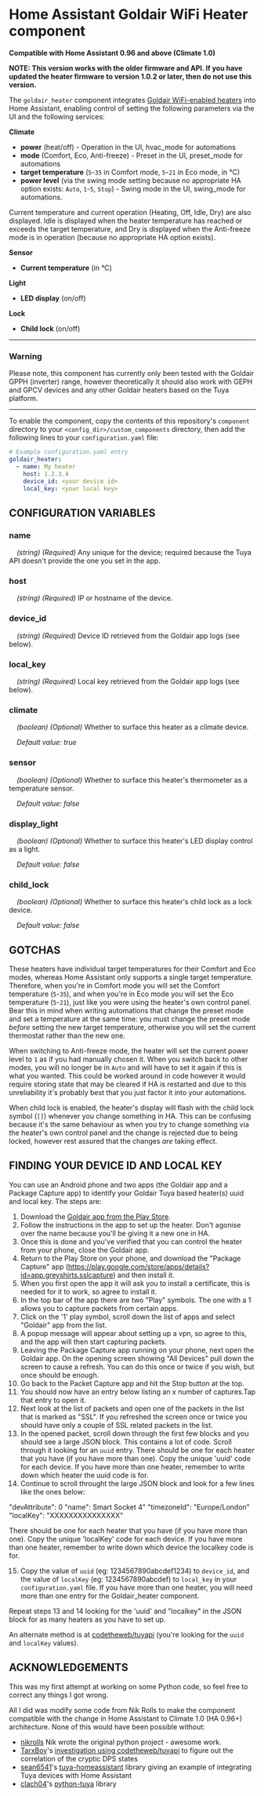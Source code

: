 Home Assistant Goldair WiFi Heater component
============================================
**Compatible with Home Assistant 0.96 and above (Climate 1.0)**

**NOTE: This version works with the older firmware and API. If you have updated the heater firmware to version 1.0.2 or later, then do not use this version.** 

The `goldair_heater` component integrates 
[Goldair WiFi-enabled heaters](http://www.goldair.co.nz/product-catalogue/heating/wifi-heaters) into Home Assistant, 
enabling control of setting the following parameters via the UI and the following services:

**Climate**
* **power** (heat/off) - Operation in the UI, hvac_mode for automations
* **mode** (Comfort, Eco, Anti-freeze) - Preset in the UI, preset_mode for automations
* **target temperature** (`5`-`35` in Comfort mode, `5`-`21` in Eco mode, in °C)
* **power level** (via the swing mode setting because no appropriate HA option exists: `Auto`, `1`-`5`, `Stop`) - Swing mode in the UI, swing_mode for automations.

Current temperature and current operation (Heating, Off, Idle, Dry) are also displayed. Idle is displayed when the heater temperature has reached or exceeds the target temperature, and Dry is displayed when the Anti-freeze mode is in operation (because no appropriate HA option exists).   

**Sensor**
* **Current temperature** (in °C)

**Light**
* **LED display** (on/off)

**Lock**
* **Child lock** (on/off)

---

### Warning
Please note, this component has currently only been tested with the Goldair GPPH (inverter) range, however theoretically 
it should also work with GEPH and GPCV devices and any other Goldair heaters based on the Tuya platform.

---

To enable the component, copy the contents of this repository's `component` directory to your
`<config_dir>/custom_components` directory, then add the following lines to your `configuration.yaml` file:

```yaml
# Example configuration.yaml entry
goldair_heater:
  - name: My heater
    host: 1.2.3.4
    device_id: <your device id>
    local_key: <your local key>
```

CONFIGURATION VARIABLES
-----------------------

### name
&nbsp;&nbsp;&nbsp;&nbsp;*(string) (Required)* Any unique for the device; required because the Tuya API doesn't provide
                                              the one you set in the app.

### host
&nbsp;&nbsp;&nbsp;&nbsp;*(string) (Required)* IP or hostname of the device.

### device_id
&nbsp;&nbsp;&nbsp;&nbsp;*(string) (Required)* Device ID retrieved from the Goldair app logs (see below).

### local_key
&nbsp;&nbsp;&nbsp;&nbsp;*(string) (Required)* Local key retrieved from the Goldair app logs (see below).

### climate
&nbsp;&nbsp;&nbsp;&nbsp;*(boolean) (Optional)* Whether to surface this heater as a climate device.

&nbsp;&nbsp;&nbsp;&nbsp;*Default value: true* 

### sensor
&nbsp;&nbsp;&nbsp;&nbsp;*(boolean) (Optional)* Whether to surface this heater's thermometer as a temperature sensor.

&nbsp;&nbsp;&nbsp;&nbsp;*Default value: false* 

### display_light
&nbsp;&nbsp;&nbsp;&nbsp;*(boolean) (Optional)* Whether to surface this heater's LED display control as a light.

&nbsp;&nbsp;&nbsp;&nbsp;*Default value: false* 

### child_lock
&nbsp;&nbsp;&nbsp;&nbsp;*(boolean) (Optional)* Whether to surface this heater's child lock as a lock device.

&nbsp;&nbsp;&nbsp;&nbsp;*Default value: false* 

GOTCHAS
-------
These heaters have individual target temperatures for their Comfort and Eco modes, whereas Home Assistant only supports
a single target temperature. Therefore, when you're in Comfort mode you will set the Comfort temperature (`5`-`35`), and
when you're in Eco mode you will set the Eco temperature (`5`-`21`), just like you were using the heater's own control 
panel. Bear this in mind when writing automations that change the preset mode and set a temperature at the same time: 
you must change the preset mode *before* setting the new target temperature, otherwise you will set the current 
thermostat rather than the new one. 

When switching to Anti-freeze mode, the heater will set the current power level to `1` as if you had manually chosen it.
When you switch back to other modes, you will no longer be in `Auto` and will have to set it again if this is what you
wanted. This could be worked around in code however it would require storing state that may be cleared if HA is
restarted and due to this unreliability it's probably best that you just factor it into your automations.

When child lock is enabled, the heater's display will flash with the child lock symbol (`[]`) whenever you change
something in HA. This can be confusing because it's the same behaviour as when you try to change something via the
heater's own control panel and the change is rejected due to being locked, however rest assured that the changes *are* 
taking effect.

FINDING YOUR DEVICE ID AND LOCAL KEY
------------------------------------

You can use an Android phone and two apps (the Goldair app and a Package Capture app) to identify your Goldair Tuya based heater(s) uuid and local key. The steps are:   

1. Download the [Goldair app from the Play Store](https://play.google.com/store/apps/details?id=com.goldair.smart).
2. Follow the instructions in the app to set up the heater. Don't agonise over the name because you'll be giving it a 
   new one in HA.
3. Once this is done and you've verified that you can control the heater from your phone, close the Goldair app.
4. Return to the Play Store on your phone, and download the "Package Capture" app (https://play.google.com/store/apps/details?id=app.greyshirts.sslcapture) and then install it. 
5. When you first open the app it will ask you to install a certificate, this is needed for it to work, so agree to install it.
6. In the top bar of the app there are two "Play" symbols. The one with a 1 allows you to capture packets from certain apps.
7. Click on the '1' play symbol, scroll down the list of apps and select "Goldair" app from the list.
8. A popup message will appear about setting up a vpn, so agree to this, and the app will then start capturing packets.
9. Leaving the Package Capture app running on your phone, next open the Goldair app. On the opening screen showing "All Devices" pull down the screen to cause a refresh. You can do this once or twice if you wish, but once should be enough. 
10. Go back to the Packet Capture app and hit the Stop button at the top.
11. You should now have an entry below listing an x number of captures.Tap that entry to open it. 
12. Next look at the list of packets and open one of the packets in the list that is marked as "SSL". If you refreshed the screen once or twice you should have only a couple of SSL related packets in the list. 
13. In the opened packet, scroll down through the first few blocks and you should see a large JSON block. This contains a lot of code. Scroll through it looking for an `uuid` entry. There should be one for each heater that you have (if you have more than one). Copy the unique 'uuid' code for each device. If you have more than one heater, remember to write down which heater the uuid code is for. 
14. Continue to scroll throught the large JSON block and look for a few lines like the ones below:

"devAttribute": 0
"name": Smart Socket 4"
"timezoneId": "Europe/London"
"localKey": "XXXXXXXXXXXXXXX"

There should be one for each heater that you have (if you have more than one). Copy the unique 'localKey' code for each device. If you have more than one heater, remember to write down which device the localkey code is for. 

15. Copy the value of `uuid` (eg: 1234567890abcdef1234) to `device_id`, and the value of `localKey` 
   (eg: 1234567890abcdef) to `local_key` in your `configuration.yaml` file. If you have more than one heater, you will need more than one entry for the Goldair_heater component. 

Repeat steps 13 and 14 looking for the 'uuid' and "localkey" in the JSON block for as many heaters as you have to set up.

An alternate method is at
[codetheweb/tuyapi](https://github.com/codetheweb/tuyapi/blob/master/docs/SETUP.md) (you're looking for the `uuid` and
`localKey` values).

ACKNOWLEDGEMENTS
----------------
This was my first attempt at working on some Python code, so feel free to correct any things I got wrong.
 
All I did was modify some code from Nik Rolls to make the component compatible with the change in Home Assistant to Climate 1.0 (HA 0.96+) architecture. None of this would have been possible without:

* [nikrolls](https://github.com/nikrolls/homeassistant-goldair-climate) Nik wrote the original python project - awesome work. 
* [TarxBoy](https://github.com/TarxBoy)'s [investigation using codetheweb/tuyapi](https://github.com/codetheweb/tuyapi/issues/31) to figure out the correlation of the cryptic DPS states 
* [sean6541](https://github.com/sean6541)'s [tuya-homeassistant](https://github.com/sean6541/tuya-homeassistant) library giving an example of integrating Tuya devices with Home Assistant
* [clach04](https://github.com/clach04)'s [python-tuya](https://github.com/clach04/python-tuya) library
